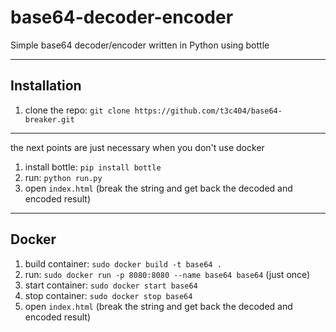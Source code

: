 # base64-decoder-encoder
Simple base64 decoder/encoder written in Python using bottle

---

## Installation
1. clone the repo: `git clone https://github.com/t3c404/base64-breaker.git`
---
the next points are just necessary when you don't use docker

1. install bottle: `pip install bottle`
2. run: `python run.py` 
3. open `index.html` (break the string and get back the decoded and encoded result)

---

## Docker
1. build container: `sudo docker build -t base64 .`
2. run: `sudo docker run -p 8080:8080 --name base64 base64` (just once)
3. start container: `sudo docker start base64`
4. stop container: `sudo docker stop base64`
5. open `index.html` (break the string and get back the decoded and encoded result)

